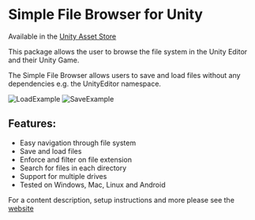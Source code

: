 # Simple File Browser for Unity

Available in the [Unity Asset Store](https://assetstore.unity.com/packages/tools/input-management/simple-file-browser-98451)

This package allows the user to browse the file system in the Unity Editor and their Unity Game.  

The Simple File Browser allows users to save and load files without any dependencies e.g. the UnityEditor namespace.

![LoadExample](https://github.com/GracesGames/SimpleFileBrowser/blob/master/Images/Load.png)
![SaveExample](https://github.com/GracesGames/SimpleFileBrowser/blob/master/Images/Save.png)

## Features:

- Easy navigation through file system 
- Save and load files 
- Enforce and filter on file extension 
- Search for files in each directory 
- Support for multiple drives 
- Tested on Windows, Mac, Linux and Android

For a content description, setup instructions and more please see the [website](https://gracesgames.github.io/SimpleFileBrowser/)
